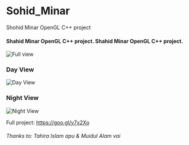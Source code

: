 # Sohid_Minar
Shohid Minar OpenGL C++ project
#### Shahid Minar OpenGL C++ project. Shahid Minar OpenGL C++ project.

![Full view](https://github.com/shakirul15-311/Shohid-Minar-OpenGL-CPP-project/blob/master/ezgif.com-crop.gif "Gif")

### Day View
![Day View](https://github.com/shakirul15-311/Shohid-Minar-OpenGL-CPP-project/blob/master/day.JPG "Day")

### Night View
![Night View](https://github.com/shakirul15-311/Shohid-Minar-OpenGL-CPP-project/blob/master/nig.JPG "Night")

Full project: https://goo.gl/y7x2Xo
###### Thanks to: Tahira Islam apu & Muidul Alam vai
